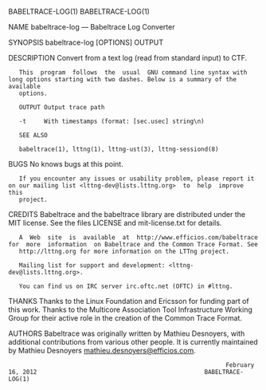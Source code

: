 BABELTRACE-LOG(1)                                                                                                                BABELTRACE-LOG(1)

NAME
       babeltrace-log — Babeltrace Log Converter

SYNOPSIS
       babeltrace-log [OPTIONS] OUTPUT

DESCRIPTION
       Convert from a text log (read from standard input) to CTF.

       This  program  follows  the  usual  GNU command line syntax with long options starting with two dashes. Below is a summary of the available
       options.

       OUTPUT Output trace path

       -t     With timestamps (format: [sec.usec] string\n)

       SEE ALSO

       babeltrace(1), lttng(1), lttng-ust(3), lttng-sessiond(8)

BUGS
       No knows bugs at this point.

       If you encounter any issues or usability problem, please report it on our mailing list <lttng-dev@lists.lttng.org>  to  help  improve  this
       project.

CREDITS
       Babeltrace and the babeltrace library are distributed under the MIT license. See the files LICENSE and mit-license.txt for details.

       A  Web  site  is  available  at  http://www.efficios.com/babeltrace  for  more  information  on Babeltrace and the Common Trace Format. See
       http://lttng.org for more information on the LTTng project.

       Mailing list for support and development: <lttng-dev@lists.lttng.org>.

       You can find us on IRC server irc.oftc.net (OFTC) in #lttng.

THANKS
       Thanks to the Linux Foundation and Ericsson for funding part of this work. Thanks to the Multicore Association Tool Infrastructure  Working
       Group for their active role in the creation of the Common Trace Format.

AUTHORS
       Babeltrace was originally written by Mathieu Desnoyers, with additional contributions from various other people. It is currently maintained
       by Mathieu Desnoyers <mathieu.desnoyers@efficios.com>.

                                                                 February 16, 2012                                               BABELTRACE-LOG(1)
